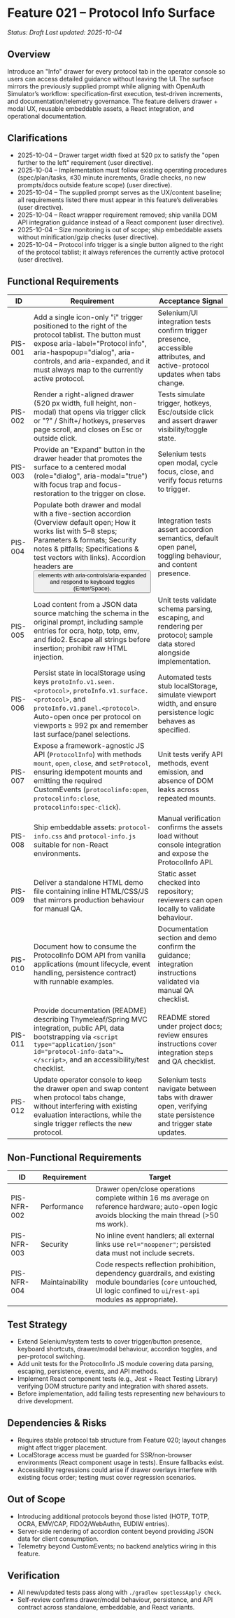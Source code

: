 # Feature 021 – Protocol Info Surface

_Status: Draft_
_Last updated: 2025-10-04_

## Overview
Introduce an "Info" drawer for every protocol tab in the operator console so users can access detailed guidance without leaving the UI. The surface mirrors the previously supplied prompt while aligning with OpenAuth Simulator’s workflow: specification-first execution, test-driven increments, and documentation/telemetry governance. The feature delivers drawer + modal UX, reusable embeddable assets, a React integration, and operational documentation.

## Clarifications
- 2025-10-04 – Drawer target width fixed at 520 px to satisfy the "open further to the left" requirement (user directive).
- 2025-10-04 – Implementation must follow existing operating procedures (spec/plan/tasks, ≤30 minute increments, Gradle checks, no new prompts/docs outside feature scope) (user directive).
- 2025-10-04 – The supplied prompt serves as the UX/content baseline; all requirements listed there must appear in this feature’s deliverables (user directive).
- 2025-10-04 – React wrapper requirement removed; ship vanilla DOM API integration guidance instead of a React component (user directive).
- 2025-10-04 – Size monitoring is out of scope; ship embeddable assets without minification/gzip checks (user directive).
- 2025-10-04 – Protocol info trigger is a single button aligned to the right of the protocol tablist; it always references the currently active protocol (user directive).

## Functional Requirements
| ID | Requirement | Acceptance Signal |
|----|-------------|-------------------|
| PIS-001 | Add a single icon-only "i" trigger positioned to the right of the protocol tablist. The button must expose aria-label="Protocol info", aria-haspopup="dialog", aria-controls, and aria-expanded, and it must always map to the currently active protocol. | Selenium/UI integration tests confirm trigger presence, accessible attributes, and active-protocol updates when tabs change. |
| PIS-002 | Render a right-aligned drawer (520 px width, full height, non-modal) that opens via trigger click or "?" / Shift+/ hotkeys, preserves page scroll, and closes on Esc or outside click. | Tests simulate trigger, hotkeys, Esc/outside click and assert drawer visibility/toggle state. |
| PIS-003 | Provide an "Expand" button in the drawer header that promotes the surface to a centered modal (role="dialog", aria-modal="true") with focus trap and focus-restoration to the trigger on close. | Selenium tests open modal, cycle focus, close, and verify focus returns to trigger. |
| PIS-004 | Populate both drawer and modal with a five-section accordion (Overview default open; How it works list with 5–8 steps; Parameters & formats; Security notes & pitfalls; Specifications & test vectors with links). Accordion headers are <button> elements with aria-controls/aria-expanded and respond to keyboard toggles (Enter/Space). | Integration tests assert accordion semantics, default open panel, toggling behaviour, and content presence. |
| PIS-005 | Load content from a JSON data source matching the schema in the original prompt, including sample entries for ocra, hotp, totp, emv, and fido2. Escape all strings before insertion; prohibit raw HTML injection. | Unit tests validate schema parsing, escaping, and rendering per protocol; sample data stored alongside implementation. |
| PIS-006 | Persist state in localStorage using keys `protoInfo.v1.seen.<protocol>`, `protoInfo.v1.surface.<protocol>`, and `protoInfo.v1.panel.<protocol>`. Auto-open once per protocol on viewports ≥ 992 px and remember last surface/panel selections. | Automated tests stub localStorage, simulate viewport width, and ensure persistence logic behaves as specified. |
| PIS-007 | Expose a framework-agnostic JS API (`ProtocolInfo`) with methods `mount`, `open`, `close`, and `setProtocol`, ensuring idempotent mounts and emitting the required CustomEvents (`protocolinfo:open`, `protocolinfo:close`, `protocolinfo:spec-click`). | Unit tests verify API methods, event emission, and absence of DOM leaks across repeated mounts. |
| PIS-008 | Ship embeddable assets: `protocol-info.css` and `protocol-info.js` suitable for non-React environments. | Manual verification confirms the assets load without console integration and expose the ProtocolInfo API. |
| PIS-009 | Deliver a standalone HTML demo file containing inline HTML/CSS/JS that mirrors production behaviour for manual QA. | Static asset checked into repository; reviewers can open locally to validate behaviour. |
| PIS-010 | Document how to consume the ProtocolInfo DOM API from vanilla applications (mount lifecycle, event handling, persistence contract) with runnable examples. | Documentation section and demo confirm the guidance; integration instructions validated via manual QA checklist. |
| PIS-011 | Provide documentation (README) describing Thymeleaf/Spring MVC integration, public API, data bootstrapping via `<script type="application/json" id="protocol-info-data">…</script>`, and an accessibility/test checklist. | README stored under project docs; review ensures instructions cover integration steps and QA checklist. |
| PIS-012 | Update operator console to keep the drawer open and swap content when protocol tabs change, without interfering with existing evaluation interactions, while the single trigger reflects the new protocol. | Selenium tests navigate between tabs with drawer open, verifying state persistence and trigger state updates. |

## Non-Functional Requirements
| ID | Requirement | Target |
|----|-------------|--------|
| PIS-NFR-002 | Performance | Drawer open/close operations complete within 16 ms average on reference hardware; auto-open logic avoids blocking the main thread (>50 ms work). |
| PIS-NFR-003 | Security | No inline event handlers; all external links use `rel="noopener"`; persisted data must not include secrets. |
| PIS-NFR-004 | Maintainability | Code respects reflection prohibition, dependency guardrails, and existing module boundaries (`core` untouched, UI logic confined to `ui`/`rest-api` modules as appropriate). |

## Test Strategy
- Extend Selenium/system tests to cover trigger/button presence, keyboard shortcuts, drawer/modal behaviour, accordion toggles, and per-protocol switching.
- Add unit tests for the ProtocolInfo JS module covering data parsing, escaping, persistence, events, and API methods.
- Implement React component tests (e.g., Jest + React Testing Library) verifying DOM structure parity and integration with shared assets.
- Before implementation, add failing tests representing new behaviours to drive development.

## Dependencies & Risks
- Requires stable protocol tab structure from Feature 020; layout changes might affect trigger placement.
- LocalStorage access must be guarded for SSR/non-browser environments (React component usage in tests). Ensure fallbacks exist.
- Accessibility regressions could arise if drawer overlays interfere with existing focus order; testing must cover regression scenarios.

## Out of Scope
- Introducing additional protocols beyond those listed (HOTP, TOTP, OCRA, EMV/CAP, FIDO2/WebAuthn, EUDIW entries).
- Server-side rendering of accordion content beyond providing JSON data for client consumption.
- Telemetry beyond CustomEvents; no backend analytics wiring in this feature.

## Verification
- All new/updated tests pass along with `./gradlew spotlessApply check`.
- Self-review confirms drawer/modal behaviour, persistence, and API contract across standalone, embeddable, and React variants.
